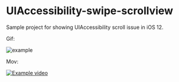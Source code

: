 # UIAccessibility-swipe-scrollview
Sample project for showing UIAccessibility scroll issue in iOS 12. 


Gif:

![example](https://media.giphy.com/media/2Ys7Y2p48NdVdzQJWg/giphy.gif)


Mov:

[![Example video](https://media.giphy.com/media/2Ys7Y2p48NdVdzQJWg/giphy.gif)](https://raw.githubusercontent.com/booranger/UIAccessibility-swipe-scrollview/master/My%20Movie%204.mp4)



